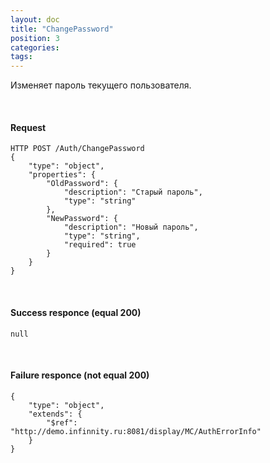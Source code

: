 ```yaml
---
layout: doc
title: "ChangePassword"
position: 3
categories: 
tags: 
---
```


Изменяет пароль текущего пользователя.

   

#### Request

```
HTTP POST /Auth/ChangePassword
{
	"type": "object",
	"properties": {
		"OldPassword": {
			"description": "Старый пароль",
			"type": "string"
		},
		"NewPassword": {
			"description": "Новый пароль",
			"type": "string",
			"required": true
		}
	}
}
```

   

#### Success responce (equal 200)

```
null
```

   

#### Failure responce (not equal 200)

```
{
	"type": "object",
	"extends": {
		"$ref": "http://demo.infinnity.ru:8081/display/MC/AuthErrorInfo"
	}
}
```

 

 

